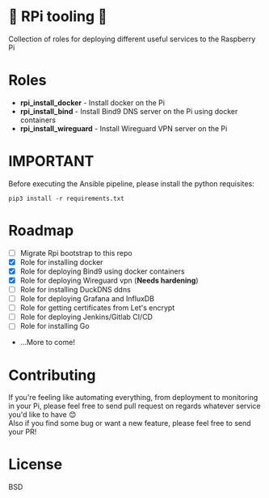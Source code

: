 # :cherries: RPi tooling :cherries: 
Collection of roles for deploying different useful services to the Raspberry Pi

# Roles
 - **rpi_install_docker** - Install docker on the Pi
 - **rpi_install_bind** - Install Bind9 DNS server on the Pi using docker containers
 - **rpi_install_wireguard** - Install Wireguard VPN server on the Pi

# IMPORTANT
Before executing the Ansible pipeline, please install the python requisites:
~~~
pip3 install -r requirements.txt
~~~

# Roadmap
- [ ] Migrate Rpi bootstrap to this repo
- [x] Role for installing docker 
- [x] Role for deploying Bind9 using docker containers
- [x] Role for deploying Wireguard vpn (**Needs hardening**)
- [ ] Role for installing DuckDNS ddns
- [ ] Role for deploying Grafana and InfluxDB
- [ ] Role for getting certificates from Let's encrypt
- [ ] Role for deploying Jenkins/Gitlab CI/CD
- [ ] Role for installing Go
- ...More to come!

# Contributing
If you're feeling like automating everything, from deployment to monitoring in your Pi, please feel free to send pull request on regards whatever service you'd like to have :blush:   
Also if you find some bug or want a new feature, please feel free to send your PR!  

# License
BSD
